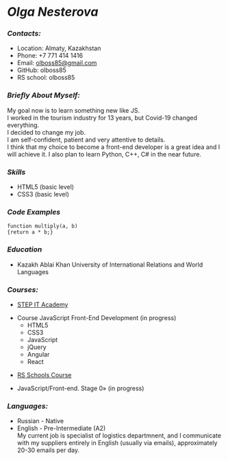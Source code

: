 # *Olga Nesterova*
### _Contacts:_
* Location: Almaty, Kazakhstan
* Phone: +7 771 414 1416
* Email: <olboss85@gmail.com>
* GitHub: olboss85
* RS school: olboss85

### _Briefly About Myself:_ 
My goal now is to learn something new like JS. \
 I worked in the tourism industry for 13 years, but Covid-19 changed everything.\
  I decided to change my job. \
  I am self-confident, patient and very attentive to details. \
  I think that my choice to become a front-end developer is a great idea and I will achieve it. I also plan to learn Python, C++, C# in the near future.

### _Skills_
- HTML5 (basic level)
- CSS3 (basic level)

### _Code Examples_
```
function multiply(a, b)
{return a * b;}
```
### _Education_
* Kazakh Ablai Khan University of International Relations and World Languages

### _Courses:_ 
* [STEP IT Academy](https://itstep.org/en)
+ Course JavaScript Front-End Development (in progress)
    - HTML5
    - CSS3
    - JavaScript
    - jQuery
    - Angular
    - React

* [RS Schools Course](https://rs.school/)
+ JavaScript/Front-end. Stage 0» (in progress)

### _Languages:_
* Russian - Native
* English - Pre-Intermediate (A2)\
My current job is specialist of logistics departmnent, and I communicate with my suppliers entirely in English (usually via emails), approximately 20-30 emails per day.